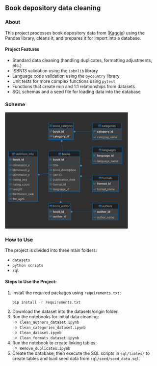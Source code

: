 ## Book depository data cleaning
 
 ### About

This project processes book depository data from ([Kaggle](https://www.kaggle.com/datasets/sp1thas/book-depository-dataset)) using the Pandas library, cleans it, and prepares it for import into a database.

#### Project Features

- Standard data cleaning (handling duplicates, formatting adjustments, etc.)
- ISBN13 validation using the `isbnlib` library
- Language code validation using the `pycountry` library
- Unit tests for more complex functions using `pytest`
- Functions that create m:n and 1:1 relationships from datasets
- SQL schemas and a seed file for loading data into the database

### Scheme 

<p>
    <img src="scheme.png" alt="Description" width="400">
</p>

### How to Use

The project is divided into three main folders:

- `datasets`
- `python scripts`
- `sql`

#### Steps to Use the Project:

1. Install the required packages using `requirements.txt`:
   ```bash
   pip install -r requirements.txt
2. Download the dataset into the datasets/origin folder.
3. Run the notebooks for initial data cleaning:
    - `Clean_authors_dataset.ipynb`
    - `Clean_categories_dataset.ipynb`
    - `Clean_dataset.ipynb`
    - `Clean_formats_dataset.ipynb`
4. Run the notebook to create linking tables:
    - `Remove_duplicates.ipynb`
5. Create the database, then execute the SQL scripts in `sql/tables/` to create tables and load seed data from `sql/seed/seed_data.sql`.

